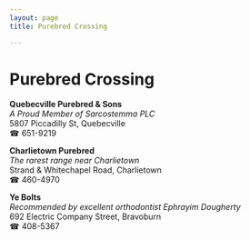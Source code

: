 ```yaml
---
layout: page 
title: Purebred Crossing

---
```



# Purebred Crossing


 **Quebecville Purebred & Sons**  
_A Proud Member of Sarcostemma PLC_  
5807 Piccadilly St, Quebecville  
☎ 651-9219

**Charlietown Purebred**  
_The rarest range near Charlietown_  
Strand & Whitechapel Road, Charlietown  
☎ 460-4970

**Ye Bolts**  
_Recommended by excellent orthodontist Ephrayim Dougherty_  
692 Electric Company Street, Bravoburn  
☎ 408-5367

